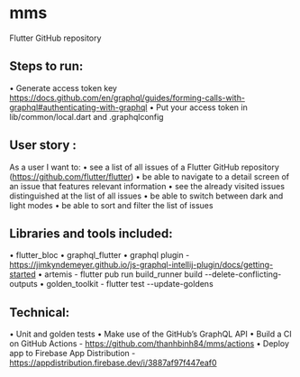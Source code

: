 # mms

Flutter GitHub repository

## Steps to run:
• Generate access token key https://docs.github.com/en/graphql/guides/forming-calls-with-graphql#authenticating-with-graphql
• Put your access token in lib/common/local.dart and .graphqlconfig

## User story :
As a user I want to:
• see a list of all issues of a Flutter GitHub repository (https://github.com/flutter/flutter)
• be able to navigate to a detail screen of an issue that features relevant information
• see the already visited issues distinguished at the list of all issues
• be able to switch between dark and light modes
• be able to sort and filter the list of issues

## Libraries and tools included:
• flutter_bloc
• graphql_flutter
• graphql plugin - https://jimkyndemeyer.github.io/js-graphql-intellij-plugin/docs/getting-started
• artemis - flutter pub run build_runner build --delete-conflicting-outputs
• golden_toolkit - flutter test --update-goldens

## Technical:
• Unit and golden tests
• Make use of the GitHub’s GraphQL API
• Build a CI on GitHub Actions - https://github.com/thanhbinh84/mms/actions
• Deploy app to Firebase App Distribution - https://appdistribution.firebase.dev/i/3887af97f447eaf0
